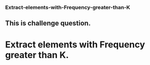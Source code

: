 ### Extract-elements-with-Frequency-greater-than-K
## This is challenge question.
# Extract elements with Frequency greater than K.
